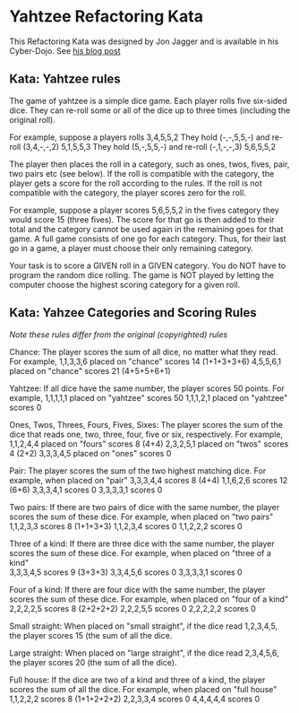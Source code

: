 # Yahtzee Refactoring Kata

This Refactoring Kata was designed by Jon Jagger and is available in his Cyber-Dojo. See [his blog post](http://jonjagger.blogspot.co.uk/2012/05/yahtzee-cyber-dojo-refactoring-in-java.html)


## Kata: Yahtzee rules

The game of yahtzee is a simple dice game. Each player
rolls five six-sided dice. They can re-roll some or all
of the dice up to three times (including the original roll).

For example, suppose a players rolls
    3,4,5,5,2
They hold (-,-,5,5,-) and re-roll (3,4,-,-,2)
    5,1,5,5,3
They hold (5,-,5,5,-) and re-roll (-,1,-,-,3)
    5,6,5,5,2

The player then places the roll in a category, such as ones,
twos, fives, pair, two pairs etc (see below). If the roll is
compatible with the category, the player gets a score for the
roll according to the rules. If the roll is not compatible
with the category, the player scores zero for the roll.

For example, suppose a player scores 5,6,5,5,2 in the fives
category they would score 15 (three fives). The score for
that go is then added to their total and the category cannot
be used again in the remaining goes for that game. 
A full game consists of one go for each category. Thus, for
their last go in a game, a player must choose their only
remaining category.

Your task is to score a GIVEN roll in a GIVEN category.
You do NOT have to program the random dice rolling.
The game is NOT played by letting the computer choose the
highest scoring category for a given roll.
  

## Kata: Yahzee Categories and Scoring Rules

_Note these rules differ from the original (copyrighted) rules_

Chance: 
  The player scores the sum of all dice,
  no matter what they read.
  For example,
   1,1,3,3,6 placed on "chance" scores 14 (1+1+3+3+6)
   4,5,5,6,1 placed on "chance" scores 21 (4+5+5+6+1)  

Yahtzee: 
  If all dice have the same number,
  the player scores 50 points. 
  For example,
   1,1,1,1,1 placed on "yahtzee" scores 50
   1,1,1,2,1 placed on "yahtzee" scores 0

Ones, Twos, Threes, Fours, Fives, Sixes: 
  The player scores the sum of the dice that reads one, 
  two, three, four, five or six, respectively. 
  For example,  
   1,1,2,4,4 placed on "fours" scores 8 (4+4)
   2,3,2,5,1 placed on "twos" scores 4  (2+2)
   3,3,3,4,5 placed on "ones" scores 0

Pair: 
  The player scores the sum of the two highest matching dice.
  For example, when placed on "pair" 
   3,3,3,4,4 scores 8 (4+4)
   1,1,6,2,6 scores 12 (6+6)
   3,3,3,4,1 scores 0
   3,3,3,3,1 scores 0

Two pairs: 
  If there are two pairs of dice with the same number, the
  player scores the sum of these dice. 
  For example, when placed on "two pairs"
   1,1,2,3,3 scores 8 (1+1+3+3)
   1,1,2,3,4 scores 0
   1,1,2,2,2 scores 0

Three of a kind: 
  If there are three dice with the same number, the player
  scores the sum of these dice. 
  For example, when placed on "three of a kind"  
    3,3,3,4,5 scores 9 (3+3+3)
    3,3,4,5,6 scores 0
    3,3,3,3,1 scores 0

Four of a kind: 
  If there are four dice with the same number, the player
  scores the sum of these dice. 
  For example, when placed on "four of a kind"  
    2,2,2,2,5 scores 8 (2+2+2+2)
    2,2,2,5,5 scores 0
    2,2,2,2,2 scores 0

Small straight: 
  When placed on "small straight", if the dice read 
  1,2,3,4,5, the player scores 15 (the sum of all the dice.

Large straight: 
  When placed on "large straight", if the dice read 
  2,3,4,5,6, the player scores 20 (the sum of all the dice).

Full house: 
  If the dice are two of a kind and three of a kind, the
  player scores the sum of all the dice. 
  For example, when placed on "full house"  
    1,1,2,2,2 scores 8 (1+1+2+2+2) 
    2,2,3,3,4 scores 0
    4,4,4,4,4 scores 0
